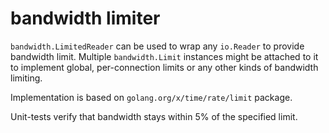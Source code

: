 bandwidth limiter
=================

`bandwidth.LimitedReader` can be used to wrap any `io.Reader` to provide bandwidth limit.
Multiple `bandwidth.Limit` instances might be attached to it to implement global, per-connection limits
or any other kinds of bandwidth limiting.

Implementation is based on `golang.org/x/time/rate/limit` package.

Unit-tests verify that bandwidth stays within 5% of the specified limit.
